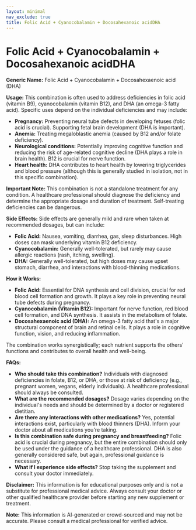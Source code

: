 ```yaml
---
layout: minimal
nav_exclude: true
title: Folic Acid + Cyanocobalamin + Docosahexanoic acidDHA
---
```


# Folic Acid + Cyanocobalamin + Docosahexanoic acidDHA

**Generic Name:** Folic Acid + Cyanocobalamin + Docosahexaenoic acid (DHA)

**Usage:**  This combination is often used to address deficiencies in folic acid (vitamin B9), cyanocobalamin (vitamin B12), and DHA (an omega-3 fatty acid).  Specific uses depend on the individual deficiencies and may include:

* **Pregnancy:** Preventing neural tube defects in developing fetuses (folic acid is crucial). Supporting fetal brain development (DHA is important).
* **Anemia:** Treating megaloblastic anemia (caused by B12 and/or folate deficiency).
* **Neurological conditions:**  Potentially improving cognitive function and reducing the risk of age-related cognitive decline (DHA plays a role in brain health).  B12 is crucial for nerve function.
* **Heart health:** DHA contributes to heart health by lowering triglycerides and blood pressure (although this is generally studied in isolation, not in this specific combination).

**Important Note:** This combination is not a standalone treatment for any condition. A healthcare professional should diagnose the deficiency and determine the appropriate dosage and duration of treatment.  Self-treating deficiencies can be dangerous.

**Side Effects:** Side effects are generally mild and rare when taken at recommended dosages, but can include:

* **Folic Acid:** Nausea, vomiting, diarrhea, gas, sleep disturbances. High doses can mask underlying vitamin B12 deficiency.
* **Cyanocobalamin:**  Generally well-tolerated, but rarely may cause allergic reactions (rash, itching, swelling).
* **DHA:**  Generally well-tolerated, but high doses may cause upset stomach, diarrhea, and interactions with blood-thinning medications.

**How it Works:**

* **Folic Acid:**  Essential for DNA synthesis and cell division, crucial for red blood cell formation and growth.  It plays a key role in preventing neural tube defects during pregnancy.
* **Cyanocobalamin (Vitamin B12):** Important for nerve function, red blood cell formation, and DNA synthesis.  It assists in the metabolism of folate.
* **Docosahexaenoic acid (DHA):**  An omega-3 fatty acid that's a major structural component of brain and retinal cells.  It plays a role in cognitive function, vision, and reducing inflammation.

The combination works synergistically; each nutrient supports the others' functions and contributes to overall health and well-being.

**FAQs:**

* **Who should take this combination?** Individuals with diagnosed deficiencies in folate, B12, or DHA, or those at risk of deficiency (e.g., pregnant women, vegans, elderly individuals).  A healthcare professional should always be consulted.
* **What are the recommended dosages?**  Dosage varies depending on the individual's needs and should be determined by a doctor or registered dietitian.
* **Are there any interactions with other medications?**  Yes, potential interactions exist, particularly with blood thinners (DHA).  Inform your doctor about all medications you're taking.
* **Is this combination safe during pregnancy and breastfeeding?** Folic acid is crucial during pregnancy, but the entire combination should only be used under the guidance of a healthcare professional.  DHA is also generally considered safe, but again, professional guidance is necessary.
* **What if I experience side effects?**  Stop taking the supplement and consult your doctor immediately.


**Disclaimer:** This information is for educational purposes only and is not a substitute for professional medical advice. Always consult your doctor or other qualified healthcare provider before starting any new supplement or treatment.


**Note:** This information is AI-generated or crowd-sourced and may not be accurate. Please consult a medical professional for verified advice.